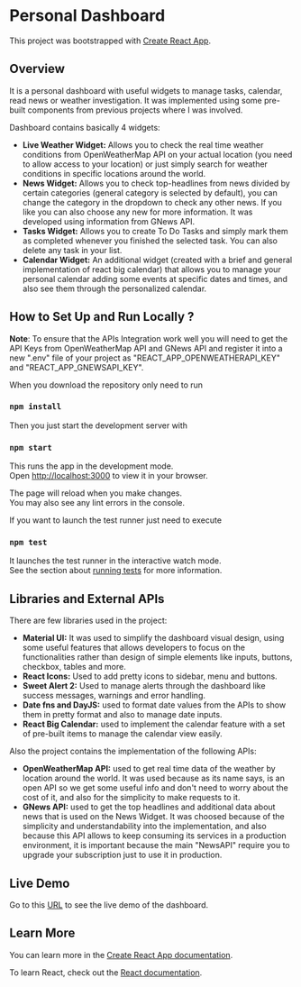# Personal Dashboard

This project was bootstrapped with [Create React App](https://github.com/facebook/create-react-app).

## Overview

It is a personal dashboard with useful widgets to manage tasks, calendar, read news or weather investigation. It was implemented using some pre-built components from previous projects where I was involved.

Dashboard contains basically 4 widgets: 

- **Live Weather Widget:** Allows you to check the real time weather conditions from OpenWeatherMap API on your actual location (you need to allow access to your location) or just simply search for weather conditions in specific locations around the world.
- **News Widget:** Allows you to check top-headlines from news divided by certain categories (general category is selected by default), you can change the category in the dropdown to check any other news. If you like you can also choose any new for more information. It was developed using information from GNews API.
- **Tasks Widget:** Allows you to create To Do Tasks and simply mark them as completed whenever you finished the selected task. You can also delete any task in your list.
- **Calendar Widget:** An additional widget (created with a brief and general implementation of react big calendar) that allows you to manage your personal calendar adding some events at specific dates and times, and also see them through the personalized calendar.

## How to Set Up and Run Locally ?

**Note**: To ensure that the APIs Integration work well you will need to get the API Keys from OpenWeatherMap API and GNews API and register it into a new ".env" file of your project as "REACT_APP_OPENWEATHERAPI_KEY" and "REACT_APP_GNEWSAPI_KEY".

When you download the repository only need to run

### `npm install`

Then you just start the development server with

### `npm start`

This runs the app in the development mode.\
Open [http://localhost:3000](http://localhost:3000) to view it in your browser.

The page will reload when you make changes.\
You may also see any lint errors in the console.

If you want to launch the test runner just need to execute

### `npm test`

It launches the test runner in the interactive watch mode.\
See the section about [running tests](https://facebook.github.io/create-react-app/docs/running-tests) for more information.

## Libraries and External APIs

There are few libraries used in the project:

- **Material UI:** It was used to simplify the dashboard visual design, using some useful features that allows developers to focus on the functionalities rather than design of simple elements like inputs, buttons, checkbox, tables and more.
- **React Icons:** Used to add pretty icons to sidebar, menu and buttons.
- **Sweet Alert 2:** Used to manage alerts through the dashboard like success messages, warnings and error handling.
- **Date fns and DayJS:** used to format date values from the APIs to show them in pretty format and also to manage date inputs.
- **React Big Calendar:** used to implement the calendar feature with a set of pre-built items to manage the calendar view easily.

Also the project contains the implementation of the following APIs:

- **OpenWeatherMap API:** used to get real time data of the weather by location around the world. It was used because as its name says, is an open API so we get some useful info and don't need to worry about the cost of it, and also for the simplicity to make requests to it.
- **GNews API:** used to get the top headlines and additional data about news that is used on the News Widget. It was choosed because of the simplicity and understandability into the implementation, and also because this API allows to keep consuming its services in a production environment, it is important because the main "NewsAPI" require you to upgrade your subscription just to use it in production.

## Live Demo

Go to this [URL](https://personal-dashboard-kcy7h.ondigitalocean.app) to see the live demo of the dashboard.

## Learn More

You can learn more in the [Create React App documentation](https://facebook.github.io/create-react-app/docs/getting-started).

To learn React, check out the [React documentation](https://reactjs.org/).